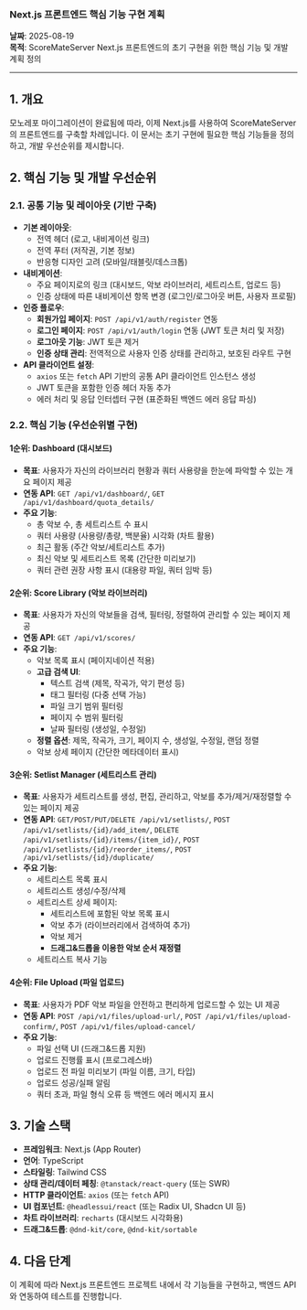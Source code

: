 ### **Next.js 프론트엔드 핵심 기능 구현 계획**

**날짜**: 2025-08-19  
**목적**: ScoreMateServer Next.js 프론트엔드의 초기 구현을 위한 핵심 기능 및 개발 계획 정의

---

## 1. 개요

모노레포 마이그레이션이 완료됨에 따라, 이제 Next.js를 사용하여 ScoreMateServer의 프론트엔드를 구축할 차례입니다. 이 문서는 초기 구현에 필요한 핵심 기능들을 정의하고, 개발 우선순위를 제시합니다.

## 2. 핵심 기능 및 개발 우선순위

### 2.1. 공통 기능 및 레이아웃 (기반 구축)

*   **기본 레이아웃**:
    *   전역 헤더 (로고, 내비게이션 링크)
    *   전역 푸터 (저작권, 기본 정보)
    *   반응형 디자인 고려 (모바일/태블릿/데스크톱)
*   **내비게이션**:
    *   주요 페이지로의 링크 (대시보드, 악보 라이브러리, 세트리스트, 업로드 등)
    *   인증 상태에 따른 내비게이션 항목 변경 (로그인/로그아웃 버튼, 사용자 프로필)
*   **인증 플로우**:
    *   **회원가입 페이지**: `POST /api/v1/auth/register` 연동
    *   **로그인 페이지**: `POST /api/v1/auth/login` 연동 (JWT 토큰 처리 및 저장)
    *   **로그아웃 기능**: JWT 토큰 제거
    *   **인증 상태 관리**: 전역적으로 사용자 인증 상태를 관리하고, 보호된 라우트 구현
*   **API 클라이언트 설정**:
    *   `axios` 또는 `fetch` API 기반의 공통 API 클라이언트 인스턴스 생성
    *   JWT 토큰을 포함한 인증 헤더 자동 추가
    *   에러 처리 및 응답 인터셉터 구현 (표준화된 백엔드 에러 응답 파싱)

### 2.2. 핵심 기능 (우선순위별 구현)

#### 1순위: Dashboard (대시보드)
*   **목표**: 사용자가 자신의 라이브러리 현황과 쿼터 사용량을 한눈에 파악할 수 있는 개요 페이지 제공
*   **연동 API**: `GET /api/v1/dashboard/`, `GET /api/v1/dashboard/quota_details/`
*   **주요 기능**:
    *   총 악보 수, 총 세트리스트 수 표시
    *   쿼터 사용량 (사용량/총량, 백분율) 시각화 (차트 활용)
    *   최근 활동 (주간 악보/세트리스트 추가)
    *   최신 악보 및 세트리스트 목록 (간단한 미리보기)
    *   쿼터 관련 권장 사항 표시 (대용량 파일, 쿼터 임박 등)

#### 2순위: Score Library (악보 라이브러리)
*   **목표**: 사용자가 자신의 악보들을 검색, 필터링, 정렬하여 관리할 수 있는 페이지 제공
*   **연동 API**: `GET /api/v1/scores/`
*   **주요 기능**:
    *   악보 목록 표시 (페이지네이션 적용)
    *   **고급 검색 UI**:
        *   텍스트 검색 (제목, 작곡가, 악기 편성 등)
        *   태그 필터링 (다중 선택 가능)
        *   파일 크기 범위 필터링
        *   페이지 수 범위 필터링
        *   날짜 필터링 (생성일, 수정일)
    *   **정렬 옵션**: 제목, 작곡가, 크기, 페이지 수, 생성일, 수정일, 랜덤 정렬
    *   악보 상세 페이지 (간단한 메타데이터 표시)

#### 3순위: Setlist Manager (세트리스트 관리)
*   **목표**: 사용자가 세트리스트를 생성, 편집, 관리하고, 악보를 추가/제거/재정렬할 수 있는 페이지 제공
*   **연동 API**: `GET/POST/PUT/DELETE /api/v1/setlists/`, `POST /api/v1/setlists/{id}/add_item/`, `DELETE /api/v1/setlists/{id}/items/{item_id}/`, `POST /api/v1/setlists/{id}/reorder_items/`, `POST /api/v1/setlists/{id}/duplicate/`
*   **주요 기능**:
    *   세트리스트 목록 표시
    *   세트리스트 생성/수정/삭제
    *   세트리스트 상세 페이지:
        *   세트리스트에 포함된 악보 목록 표시
        *   악보 추가 (라이브러리에서 검색하여 추가)
        *   악보 제거
        *   **드래그&드롭을 이용한 악보 순서 재정렬**
    *   세트리스트 복사 기능

#### 4순위: File Upload (파일 업로드)
*   **목표**: 사용자가 PDF 악보 파일을 안전하고 편리하게 업로드할 수 있는 UI 제공
*   **연동 API**: `POST /api/v1/files/upload-url/`, `POST /api/v1/files/upload-confirm/`, `POST /api/v1/files/upload-cancel/`
*   **주요 기능**:
    *   파일 선택 UI (드래그&드롭 지원)
    *   업로드 진행률 표시 (프로그레스바)
    *   업로드 전 파일 미리보기 (파일 이름, 크기, 타입)
    *   업로드 성공/실패 알림
    *   쿼터 초과, 파일 형식 오류 등 백엔드 에러 메시지 표시

## 3. 기술 스택

*   **프레임워크**: Next.js (App Router)
*   **언어**: TypeScript
*   **스타일링**: Tailwind CSS
*   **상태 관리/데이터 페칭**: `@tanstack/react-query` (또는 SWR)
*   **HTTP 클라이언트**: `axios` (또는 `fetch` API)
*   **UI 컴포넌트**: `@headlessui/react` (또는 Radix UI, Shadcn UI 등)
*   **차트 라이브러리**: `recharts` (대시보드 시각화용)
*   **드래그&드롭**: `@dnd-kit/core`, `@dnd-kit/sortable`

## 4. 다음 단계

이 계획에 따라 Next.js 프론트엔드 프로젝트 내에서 각 기능들을 구현하고, 백엔드 API와 연동하여 테스트를 진행합니다.

